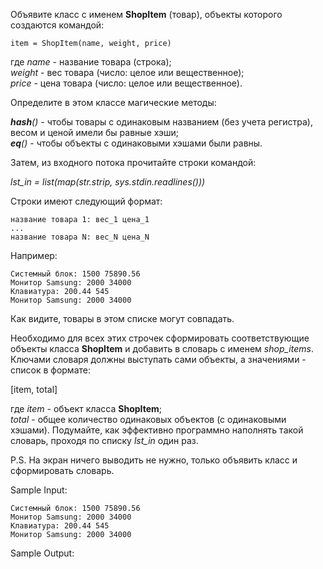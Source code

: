 Объявите класс с именем **ShopItem** (товар), объекты которого создаются командой:

`item = ShopItem(name, weight, price)`

где _name_ - название товара (строка);  
_weight_ - вес товара (число: целое или вещественное);  
_price_ - цена товара (число: целое или вещественное).

Определите в этом классе магические методы:

___hash__()_ - чтобы товары с одинаковым названием (без учета регистра), весом и ценой имели бы равные хэши;  
___eq__()_ - чтобы объекты с одинаковыми хэшами были равны.

Затем, из входного потока прочитайте строки командой:

_lst_in = list(map(str.strip, sys.stdin.readlines()))_

Строки имеют следующий формат:
```
название товара 1: вес_1 цена_1
...
название товара N: вес_N цена_N
```

Например:
```
Системный блок: 1500 75890.56
Монитор Samsung: 2000 34000
Клавиатура: 200.44 545
Монитор Samsung: 2000 34000
```
Как видите, товары в этом списке могут совпадать.

Необходимо для всех этих строчек сформировать соответствующие объекты класса **ShopItem** и добавить в словарь с именем _shop_items_. Ключами словаря должны выступать сами объекты, а значениями - список в формате:

[item, total]

где _item_ - объект класса **ShopItem**;  
_total_ - общее количество одинаковых объектов (с одинаковыми хэшами). Подумайте, как эффективно программно наполнять такой словарь, проходя по списку _lst_in_ один раз.

P.S. На экран ничего выводить не нужно, только объявить класс и сформировать словарь.

Sample Input:
```
Системный блок: 1500 75890.56
Монитор Samsung: 2000 34000
Клавиатура: 200.44 545
Монитор Samsung: 2000 34000
```
Sample Output:


